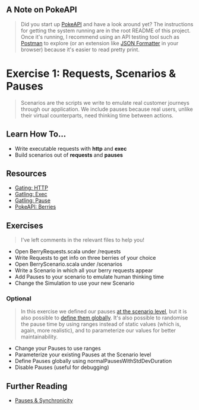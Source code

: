 ## A Note on PokeAPI
> Did you start up [PokeAPI](https://pokeapi.co/) and have a look around yet? The instructions for getting the system running are in the root README of this project. Once it's running, I recommend using an API testing tool such as [Postman](https://www.postman.com/) to explore (or an extension like [JSON Formatter](https://chrome.google.com/webstore/detail/json-formatter/bcjindcccaagfpapjjmafapmmgkkhgoa?hl=en) in your browser) because it's easier to read pretty print. 

# Exercise 1: Requests, Scenarios & Pauses

> Scenarios are the scripts we write to emulate real customer journeys through our application. We include pauses because real users, unlike their virtual counterparts, need thinking time between actions. 

## Learn How To... 
- Write executable requests with __http__ and __exec__
- Build scenarios out of __requests__ and __pauses__

## Resources
- [Gating: HTTP](https://gatling.io/docs/current/http/http_request/)
- [Gatling: Exec](https://gatling.io/docs/current/general/scenario/?highlight=exec)
- [Gatling: Pause](https://gatling.io/docs/current/general/scenario/?highlight=pause)
- [PokeAPI: Berries](https://pokeapi.co/docs/v2#berries-section)

## Exercises

> I've left comments in the relevant files to help you!

- Open BerryRequests.scala under /requests
- Write Requests to get info on three berries of your choice
- Open BerryScenario.scala under /scenarios
- Write a Scenario in which all your berry requests appear
- Add Pauses to your scenario to emulate human thinking time
- Change the Simulation to use your new Scenario

### Optional 

> In this exercise we defined our pauses [at the scenario level](https://gatling.io/docs/current/general/scenario/?highlight=pause%20scenario), but it is also possible to [define them globally](https://gatling.io/docs/current/general/simulation_setup/#simulation-setup-pause). 
> It's also possible to randomise the pause time by using ranges instead of static values (which is, again, more realistic), and to parameterize our values for better maintainability. 

- Change your Pauses to use ranges
- Parameterize your existing Pauses at the Scenario level 
- Define Pauses globally using normalPausesWithStdDevDuration
- Disable Pauses (useful for debugging)
 
 ## Further Reading

 - [Pauses & Synchronicity](https://doc.octoperf.com/analysis/tips/#synchronicity)